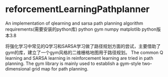 # reforcementLearningPathplanner
An implementation of qlearning and sarsa path planning algorithm 
requirements(需要安装的python库)
python gym
numpy
matplotlib
python版本3.8

将强化学习中常见的Q学习和SARSA学习做了路径规划方面的尝试，主要借助了gym的库，建立了一个gym风格的二维栅格地图用于路径规划。
The common Q learning and SARSA learning in reinforcement learning are tried in path planning. The gym library is mainly used to establish a gym-style two-dimensional grid map for path planning.

